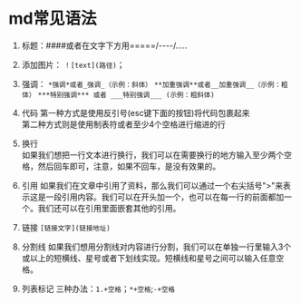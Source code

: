 # md常见语法
1. 标题：####或者在文字下方用=====/----/.....
2. 添加图片：
`！[text](路径)`；

3. 强调：
`*强调*或者_强调_（示例：斜体）`
`**加重强调**或者__加重强调__（示例：粗体）`
`***特别强调*** 或者 ___特别强调___ (示例：粗斜体)`

4. 代码
第一种方式是使用反引号(esc键下面的按钮)将代码包裹起来  
第二种方式则是使用制表符或者至少4个空格进行缩进的行

5. 换行  
如果我们想把一行文本进行换行，我们可以在需要换行的地方输入至少两个空格，然后回车即可，注意，如果不回车，是没有效果的。

6. 引用
如果我们在文章中引用了资料，那么我们可以通过一个右尖括号">"来表示这是一段引用内容。我们可以在开头加一个，也可以在每一行的前面都加一个。我们还可以在引用里面嵌套其他的引用。

7. 链接
`[链接文字](链接地址)`

8. 分割线
如果我们想用分割线对内容进行分割，我们可以在单独一行里输入3个或以上的短横线、星号或者下划线实现。短横线和星号之间可以输入任意空格。

9. 列表标记
三种办法：`1.+空格`；`*+空格`;`-+空格`
